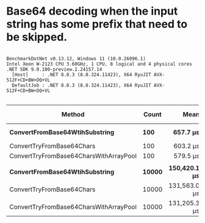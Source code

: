 # Base64 decoding when the input string has some prefix that need to be skipped.

```

BenchmarkDotNet v0.13.12, Windows 11 (10.0.26096.1)
Intel Xeon W-2123 CPU 3.60GHz, 1 CPU, 8 logical and 4 physical cores
.NET SDK 9.0.100-preview.2.24157.14
  [Host]     : .NET 8.0.3 (8.0.324.11423), X64 RyuJIT AVX-512F+CD+BW+DQ+VL
  DefaultJob : .NET 8.0.3 (8.0.324.11423), X64 RyuJIT AVX-512F+CD+BW+DQ+VL


```
| Method                                 | Count | Mean         | Error       | StdDev       | Median       | Ratio | RatioSD | Gen0      | Gen1      | Gen2      | Allocated   | Alloc Ratio |
|--------------------------------------- |------ |-------------:|------------:|-------------:|-------------:|------:|--------:|----------:|----------:|----------:|------------:|------------:|
| **ConvertFromBase64WtihSubstring**         | **100**   |     **657.7 μs** |    **11.50 μs** |     **27.33 μs** |     **651.3 μs** |  **1.09** |    **0.09** |   **95.7031** |   **30.2734** |         **-** |   **441.99 KB** |        **1.54** |
| ConvertTryFromBase64Chars              | 100   |     603.2 μs |    16.36 μs |     45.86 μs |     585.5 μs |  1.00 |    0.00 |   66.4063 |   21.4844 |         - |    287.3 KB |        1.00 |
| ConvertTryFromBase64CharsWithArrayPool | 100   |     579.5 μs |    11.49 μs |     23.72 μs |     573.9 μs |  0.95 |    0.08 |   66.4063 |   21.4844 |         - |    287.3 KB |        1.00 |
|                                        |       |              |             |              |              |       |         |           |           |           |             |             |
| **ConvertFromBase64WtihSubstring**         | **10000** | **150,420.1 μs** | **5,782.29 μs** | **16,683.22 μs** | **144,601.4 μs** |  **1.14** |    **0.17** | **8000.0000** | **3500.0000** | **1250.0000** | **44243.52 KB** |        **1.54** |
| ConvertTryFromBase64Chars              | 10000 | 131,563.0 μs | 4,385.57 μs | 12,152.39 μs | 129,072.0 μs |  1.00 |    0.00 | 5400.0000 | 3000.0000 | 1000.0000 |  28775.4 KB |        1.00 |
| ConvertTryFromBase64CharsWithArrayPool | 10000 | 131,205.3 μs | 8,375.09 μs | 24,694.14 μs | 135,668.6 μs |  0.98 |    0.20 | 4000.0000 | 2000.0000 | 1000.0000 | 28772.65 KB |        1.00 |
